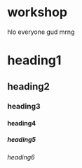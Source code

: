 # workshop
hlo everyone
gud mrng
# heading1
## heading2
### heading3
#### heading4
##### heading5
###### heading6
